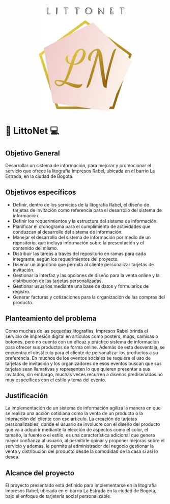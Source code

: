 <div align = "center">
  <img src="https://github.com/senaceet/proyecto-littonet/blob/master/Otros/logoimg.png">
</div>

# :art: LittoNet :computer:
## Objetivo General
Desarrollar un sistema de información, para mejorar y promocionar el servicio que ofrece la litografía Impresos Rabel, ubicada en el barrio La Estrada, en la ciudad de Bogotá.
## Objetivos específicos
+ Definir, dentro de los servicios de la litografía Rabel, el diseño de tarjetas de invitación como referencia para el desarrollo del sistema de información. 
+ Definir los requerimientos y la estructura del sistema de información.
+ Planificar el cronograma para el cumplimiento de actividades que conduzcan al desarrollo del sistema de información.
+ Manejar el desarrollo del sistema de información por medio de un repositorio, que incluya información sobre la presentación y el contenido del mismo.
+ Distribuir las tareas a través del repositorio en ramas para cada integrante, según los requerimientos del proyecto.
+ Diseñar un algoritmo que permita al cliente personalizar tarjetas de invitación.
+ Gestionar la interfaz y las opciones de diseño para la venta online y la distribución de las tarjetas personalizadas.
+ Gestionar usuarios mediante una base de datos y formularios de registro.
+ Generar facturas y cotizaciones para la organización de las compras del producto.
## Planteamiento del problema
Como muchas de las pequeñas litografías, Impresos Rabel brinda el servicio de impresión digital en artículos como posters, mugs, camisas o botones, pero no cuenta con un eficaz y práctico sistema de información para ofrecer sus productos de forma online. Además de esta desventaja, se encuentra el obstáculo para el cliente de  personalizar los productos a su preferencia. En muchos de los eventos sociales se requiere el uso de tarjetas de invitación y los organizadores de esos eventos buscan que sus tarjetas sean llamativas y representen lo que quieren presentar a sus invitados, sin embargo, muchas veces recurren a diseños prediseñados no muy específicos con el estilo y tema del evento.
## Justificación
La implementación de un sistema de información agiliza la manera en que se realiza una acción cotidiana como la venta de un producto o la interacción del cliente con ese artículo. La creación de tarjetas personalizables, donde el usuario se involucre con el diseño del producto que va a adquirir mediante la elección de aspectos como el color, el tamaño, la fuente o el estilo, es una característica adicional que genera mayor confianza al usuario, al permitirle opinar y proponer mejoras sobre el servicio y además, le permite al administrador del negocio gestionar la venta y distribución del producto desde la comodidad de la casa si así lo desea.
## Alcance del proyecto
El proyecto presentado está definido para implementarse en la litografía Impresos Rabel, ubicada en el barrio La Estrada en la ciudad de Bogotá, bajo el enfoque de tarjetería social personalizable.



